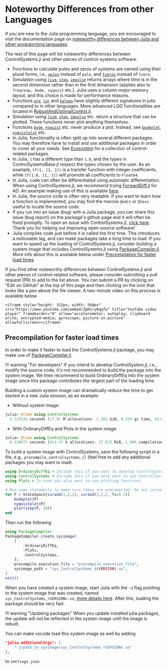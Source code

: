 # Noteworthy Differences from other Languages
If you are new to the Julia programming language, you are encouraged to visit the documentation page on [noteworthy differences between Julia and other programming languages](https://docs.julialang.org/en/v1/manual/noteworthy-differences/).

The rest of this page will list noteworthy differences between ControlSystems.jl and other pieces of control-systems software.

- Functions to calculate poles and zeros of systems are named using their plural forms, i.e., [`poles`](@ref) instead of `pole`, and [`tzeros`](@ref) instead of `tzero`.
- Simulation using [`lsim`](@ref), [`step`](@ref), [`impulse`](@ref) returns arrays where time is in the second dimension rather than in the first dimension (applies also to `freqresp, bode, nyquist` etc.). Julia uses a *column major* memory layout, and this choice is made for performance reasons.
- Functions [`are`](@ref), [`lqr`](@ref) and [`kalman`](@ref) have slightly different signatures in julia compared to in other languages. More advanced LQG functionalities are located in [RobustAndOptimalControl.jl](https://juliacontrol.github.io/RobustAndOptimalControl.jl/dev/).
- Simulation using [`lsim`](@ref), [`step`](@ref), [`impulse`](@ref) etc. return a structure that can be plotted. These functions never plot anything themselves.
- Functions [`bode`](@ref), [`nyquist`](@ref) etc. never produce a plot. Instead, see [`bodeplot`](@ref), [`nyquistplot`](@ref) etc.
- In Julia, functionality is often split up into several different packages. You may therefore have to install and use additional packages in order to cover all your needs. See [Ecosystem](@ref) for a collection of control-related packages.
- In Julia, `1` has a different type than `1.0`, and the types in ControlSystemsBase.jl respect the types chosen by the user. As an example, `tf(1, [1, 1])` is a transfer function with integer coefficients, while `tf(1.0, [1, 1])` will promote all coefficients to `Float64`.
- In Julia, code can often be differentiated using automatic differentiation. When using ControlSystems.jl, we recommend trying [ForwardDiff.jl](https://github.com/JuliaDiff/ForwardDiff.jl/) for AD. An example making use of this is available [here](https://github.com/JuliaControl/ControlExamples.jl/blob/master/autotuning.ipynb).
- In Julia, the source code is often very readable. If you want to learn how a function is implemented, you may find the macros `@edit` or `@less` useful to locate the source code.
- If you run into an issue (bug) with a Julia package, you can share this issue (bug report) on the package's github page and it will often be fixed promptly. To open an issue with ControlSystems.jl, [click here](https://github.com/JuliaControl/ControlSystems.jl/issues/new/choose). Thank you for helping out improving open-source software!
- Julia compiles code just before it is called the first time. This introduces a noticeable lag, and can make packages take a long time to load. If you want to speed up the loading of ControlSystems.jl, consider building a system image that includes ControlSystems.jl using [PackageCompiler.jl](https://julialang.github.io/PackageCompiler.jl/stable/). More info about this is available below under [Precompilation for faster load times](@ref)


If you find other noteworthy differences between ControlSystems.jl and other pieces of control-related software, please consider submitting a pull request (PR) to add to the list above. You can submit a PR by clicking on "Edit on GitHub" at the top of this page and then clicking on the icon that looks like a pen above the file viewer. A two-minute video on this process is available below
```@raw html
<iframe style="height: 315px; width: 560px" src="https://www.youtube.com/embed/ZpH1ry8qqfw" title="YouTube video player" frameborder="0" allow="accelerometer; autoplay; clipboard-write; encrypted-media; gyroscope; picture-in-picture" allowfullscreen></iframe>
```

## Precompilation for faster load times
In order to make it faster to load the ControlSystems.jl package, you may make use of [PackageCompiler.jl](https://julialang.github.io/PackageCompiler.jl/stable/). 

!!! warning "For developers"
    If you intend to develop ControlSystem.jl, i.e., modify the source code, it's not recommended to build the package into the system image. We then recommend to build OrdinaryDiffEq into the system image since this package contributes the largest part of the loading time.

Building a custom system image can dramatically reduce the time to get started in a new Julia session, as an example:

- Without system image:
```julia
julia> @time using ControlSystems
  5.725526 seconds (17.91 M allocations: 1.363 GiB, 8.31% gc time, 14.86% compilation time)
```

- With OrdinaryDiffEq and Plots in the system image:
```julia
julia> @time using ControlSystems
  0.120975 seconds (413.37 k allocations: 27.672 MiB, 1.66% compilation time)
```


To build a system image with ControlSystems, save the following script in a file, e.g., `precompile_controlsystems.jl` (feel free to add any additional packages you may want to load).
```julia
using OrdinaryDiffEq # Include this if you want to develop ControlSystems.jl
using ControlSystems # Include this if you only want to use ControlSystems.jl
using Plots # In case you also want to use plotting functions

# Run some statements to make sure these are precompiled. Do not include this if you want to develop ControlSystems.jl
for P = StateSpace[ssrand(2,2,2), ssrand(2,2,2, Ts=0.1)]
    bodeplot(P)
    nyquistplot(P)
    plot(step(P, 10))
end
```

Then run the following
```julia
using PackageCompiler
PackageCompiler.create_sysimage(
    [
        :OrdinaryDiffEq,
        :Plots,
        :ControlSystems,
    ];
    precompile_execution_file = "precompile_execution_file",
    sysimage_path = "sys_ControlSystems_$(VERSION).so",
)
exit()
```

When you have created a system image, start Julia with the -J flag pointing to the system image that was created, named `sys_ControlSystems_<VERSION>.so`, [more details here](https://julialang.github.io/PackageCompiler.jl/dev/sysimages.html#Creating-a-sysimage-using-PackageCompiler). After this, loading the package should be very fast.

!!! warning "Updating packages"
    When you update installed julia packages, the update will not be reflected in the system image until the image is rebuilt. 

You can make vscode load this system image as well by adding
```json
"julia.additionalArgs": [
    "-J/path_to_sysimage/sys_ControlSystems_<VERSION>.so"
],
```
to `settings.json`.
